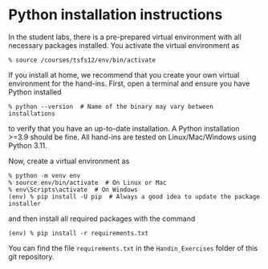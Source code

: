# Python installation instructions

In the student labs, there is a pre-prepared virtual environment with all necessary packages installed. You activate the virtual environment as
```
% source /courses/tsfs12/env/bin/activate
```
If you install at home, we recommend that you create your own virtual environment for the hand-ins. First, open a terminal and ensure you have Python installed
```
% python --version  # Name of the binary may vary between installations
```
to verify that you have an up-to-date installation. A Python installation >=3.9 should be fine. All hand-ins are tested on Linux/Mac/Windows using Python 3.11.

Now, create a virtual environment as
```
% python -m venv env
% source env/bin/activate  # On Linux or Mac
% env\Scripts\activate  # On Windows
(env) % pip install -U pip  # Always a good idea to update the package installer
```
and then install all required packages with the command
```
(env) % pip install -r requirements.txt
``` 
You can find the file ```requirements.txt``` in the ```Handin_Exercises``` folder of this git repository.
